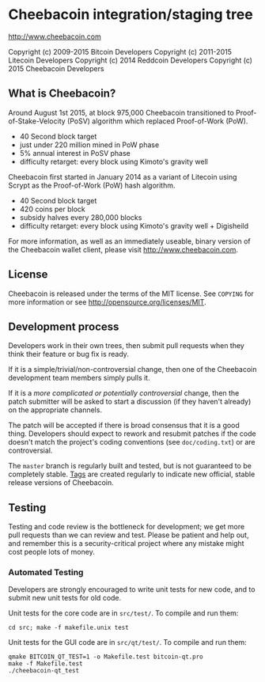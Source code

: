 Cheebacoin integration/staging tree
================================

http://www.cheebacoin.com

Copyright (c) 2009-2015 Bitcoin Developers
Copyright (c) 2011-2015 Litecoin Developers
Copyright (c) 2014 Reddcoin Developers
Copyright (c) 2015 Cheebacoin Developers

What is Cheebacoin?
----------------

Around August 1st 2015, at block 975,000 Cheebacoin transitioned to Proof-of-Stake-Velocity (PoSV)
algorithm which replaced Proof-of-Work (PoW).
 - 40 Second block target
 - just under 220 million mined in PoW phase
 - 5% annual interest in PoSV phase
 - difficulty retarget: every block using Kimoto's gravity well

Cheebacoin first started in January 2014 as a variant of Litecoin using Scrypt as
the Proof-of-Work (PoW) hash algorithm.
 - 40 Second block target
 - 420 coins per block
 - subsidy halves every 280,000 blocks
 - difficulty retarget: every block using Kimoto's gravity well + Digisheild

For more information, as well as an immediately useable, binary version of
the Cheebacoin wallet client, please visit http://www.cheebacoin.com.

License
-------

Cheebacoin is released under the terms of the MIT license. See `COPYING` for more
information or see http://opensource.org/licenses/MIT.

Development process
-------------------

Developers work in their own trees, then submit pull requests when they think
their feature or bug fix is ready.

If it is a simple/trivial/non-controversial change, then one of the Cheebacoin
development team members simply pulls it.

If it is a *more complicated or potentially controversial* change, then the patch
submitter will be asked to start a discussion (if they haven't already) on the
appropriate channels.

The patch will be accepted if there is broad consensus that it is a good thing.
Developers should expect to rework and resubmit patches if the code doesn't
match the project's coding conventions (see `doc/coding.txt`) or are
controversial.

The `master` branch is regularly built and tested, but is not guaranteed to be
completely stable. [Tags](https://github.com/cheebacoin-project/cheebacoin/tags) are created
regularly to indicate new official, stable release versions of Cheebacoin.

Testing
-------

Testing and code review is the bottleneck for development; we get more pull
requests than we can review and test. Please be patient and help out, and
remember this is a security-critical project where any mistake might cost people
lots of money.

### Automated Testing

Developers are strongly encouraged to write unit tests for new code, and to
submit new unit tests for old code.

Unit tests for the core code are in `src/test/`. To compile and run them:

    cd src; make -f makefile.unix test

Unit tests for the GUI code are in `src/qt/test/`. To compile and run them:

    qmake BITCOIN_QT_TEST=1 -o Makefile.test bitcoin-qt.pro
    make -f Makefile.test
    ./cheebacoin-qt_test
